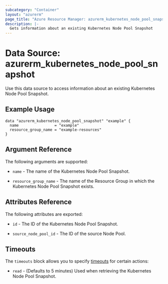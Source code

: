 ```yaml
---
subcategory: "Container"
layout: "azurerm"
page_title: "Azure Resource Manager: azurerm_kubernetes_node_pool_snapshot"
description: |-
  Gets information about an existing Kubernetes Node Pool Snapshot
---
```


# Data Source: azurerm_kubernetes_node_pool_snapshot

Use this data source to access information about an existing Kubernetes Node Pool Snapshot.

## Example Usage

```hcl
data "azurerm_kubernetes_node_pool_snapshot" "example" {
  name                = "example"
  resource_group_name = "example-resources"
}
```

## Argument Reference

The following arguments are supported:

* `name` - The name of the Kubernetes Node Pool Snapshot.

* `resource_group_name` - The name of the Resource Group in which the Kubernetes Node Pool Snapshot exists.

## Attributes Reference

The following attributes are exported:

* `id` - The ID of the Kubernetes Node Pool Snapshot.

* `source_node_pool_id` - The ID of the source Node Pool.

## Timeouts

The `timeouts` block allows you to specify [timeouts](https://www.terraform.io/language/resources/syntax#operation-timeouts) for certain actions:

* `read` - (Defaults to 5 minutes) Used when retrieving the Kubernetes Node Pool Snapshot.
